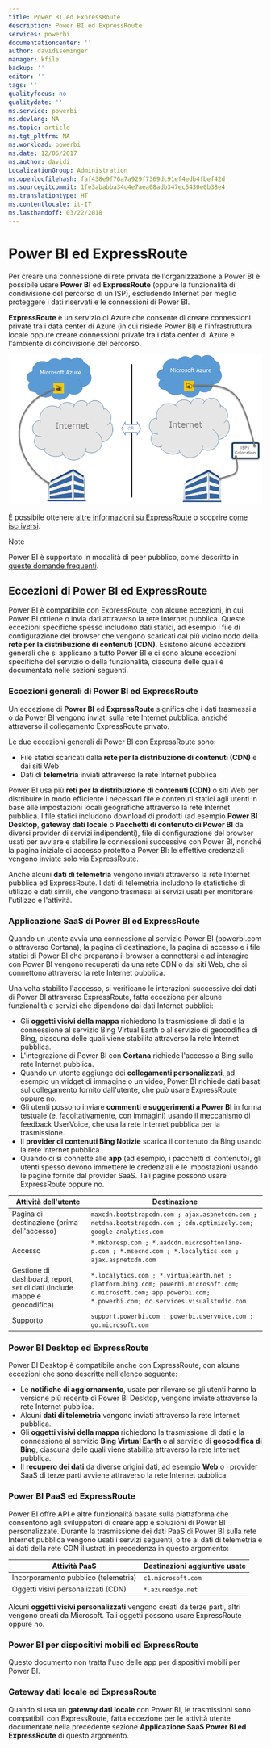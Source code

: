 ```yaml
---
title: Power BI ed ExpressRoute
description: Power BI ed ExpressRoute
services: powerbi
documentationcenter: ''
author: davidiseminger
manager: kfile
backup: ''
editor: ''
tags: ''
qualityfocus: no
qualitydate: ''
ms.service: powerbi
ms.devlang: NA
ms.topic: article
ms.tgt_pltfrm: NA
ms.workload: powerbi
ms.date: 12/06/2017
ms.author: davidi
LocalizationGroup: Administration
ms.openlocfilehash: faf438e9f76a7a929f7369dc91ef4edb4fbef42d
ms.sourcegitcommit: 1fe3ababba34c4e7aea08adb347ec5430e0b38e4
ms.translationtype: HT
ms.contentlocale: it-IT
ms.lasthandoff: 03/22/2018
---
```

# <a name="power-bi-and-expressroute"></a>Power BI ed ExpressRoute
Per creare una connessione di rete privata dell'organizzazione a Power BI è possibile usare **Power BI** ed **ExpressRoute** (oppure la funzionalità di condivisione del percorso di un ISP), escludendo Internet per meglio proteggere i dati riservati e le connessioni di Power BI.

**ExpressRoute** è un servizio di Azure che consente di creare connessioni private tra i data center di Azure (in cui risiede Power BI) e l'infrastruttura locale oppure creare connessioni private tra i data center di Azure e l'ambiente di condivisione del percorso.

![](media/service-admin-power-bi-expressroute/pbi_expressroute_1.png)

È possibile ottenere [altre informazioni su ExpressRoute](https://azure.microsoft.com/services/expressroute/) o scoprire [come iscriversi](https://azure.microsoft.com/pricing/details/expressroute/).

> [!NOTE]
> Power BI è supportato in modalità di peer pubblico, come descritto in [queste domande frequenti](https://docs.microsoft.com/azure/expressroute/expressroute-faqs).
> 
> 

## <a name="power-bi-expressroute-exceptions"></a>Eccezioni di Power BI ed ExpressRoute
Power BI è compatibile con ExpressRoute, con alcune eccezioni, in cui Power BI ottiene o invia dati attraverso la rete Internet pubblica. Queste eccezioni specifiche spesso includono dati statici, ad esempio i file di configurazione del browser che vengono scaricati dal più vicino nodo della **rete per la distribuzione di contenuti (CDN)**. Esistono alcune eccezioni generali che si applicano a tutto Power BI e ci sono alcune eccezioni specifiche del servizio o della funzionalità, ciascuna delle quali è documentata nelle sezioni seguenti.

### <a name="overall-exceptions-to-power-bi-and-expressroute"></a>Eccezioni generali di Power BI ed ExpressRoute
Un'eccezione di **Power BI** ed **ExpressRoute** significa che i dati trasmessi a o da Power BI vengono inviati sulla rete Internet pubblica, anziché attraverso il collegamento ExpressRoute privato.

Le due eccezioni generali di Power BI con ExpressRoute sono:

* File statici scaricati dalla **rete per la distribuzione di contenuti (CDN)** e dai siti Web
* Dati di **telemetria** inviati attraverso la rete Internet pubblica

Power BI usa più **reti per la distribuzione di contenuti (CDN)** o siti Web per distribuire in modo efficiente i necessari file e contenuti statici agli utenti in base alle impostazioni locali geografiche attraverso la rete Internet pubblica. I file statici includono download di prodotti (ad esempio **Power BI Desktop**, **gateway dati locale** o **Pacchetti di contenuto di Power BI** da diversi provider di servizi indipendenti), file di configurazione del browser usati per avviare e stabilire le connessioni successive con Power BI, nonché la pagina iniziale di accesso protetto a Power BI: le effettive credenziali vengono inviate solo via ExpressRoute.   

Anche alcuni **dati di telemetria** vengono inviati attraverso la rete Internet pubblica ed ExpressRoute. I dati di telemetria includono le statistiche di utilizzo e dati simili, che vengono trasmessi ai servizi usati per monitorare l'utilizzo e l'attività.

### <a name="power-bi-saas-application-and-expressroute"></a>Applicazione SaaS di Power BI ed ExpressRoute
Quando un utente avvia una connessione al servizio Power BI (powerbi.com o attraverso Cortana), la pagina di destinazione, la pagina di accesso e i file statici di Power BI che preparano il browser a connettersi e ad interagire con Power BI vengono recuperati da una rete CDN o dai siti Web, che si connettono attraverso la rete Internet pubblica.

Una volta stabilito l'accesso, si verificano le interazioni successive dei dati di Power BI attraverso ExpressRoute, fatta eccezione per alcune funzionalità e servizi che dipendono dai dati Internet pubblici:

* Gli **oggetti visivi della mappa** richiedono la trasmissione di dati e la connessione al servizio Bing Virtual Earth o al servizio di geocodifica di Bing, ciascuna delle quali viene stabilita attraverso la rete Internet pubblica.
* L'integrazione di Power BI con **Cortana** richiede l'accesso a Bing sulla rete Internet pubblica.
* Quando un utente aggiunge dei **collegamenti personalizzati**, ad esempio un widget di immagine o un video, Power BI richiede dati basati sul collegamento fornito dall'utente, che può usare ExpressRoute oppure no.
* Gli utenti possono inviare **commenti e suggerimenti a Power BI** in forma testuale (e, facoltativamente, con immagini) usando il meccanismo di feedback UserVoice, che usa la rete Internet pubblica per la trasmissione.
* Il **provider di contenuti Bing Notizie** scarica il contenuto da Bing usando la rete Internet pubblica.
* Quando ci si connette alle **app** (ad esempio, i pacchetti di contenuto), gli utenti spesso devono immettere le credenziali e le impostazioni usando le pagine fornite dal provider SaaS. Tali pagine possono usare ExpressRoute oppure no.

| Attività dell'utente | Destinazione |
| --- | --- |
| Pagina di destinazione (prima dell'accesso) |`maxcdn.bootstrapcdn.com ; ajax.aspnetcdn.com ; netdna.bootstrapcdn.com ; cdn.optimizely.com; google-analytics.com ` |
| Accesso |`*.mktoresp.com ; *.aadcdn.microsoftonline-p.com ; *.msecnd.com ; *.localytics.com ; ajax.aspnetcdn.com` |
| Gestione di dashboard, report, set di dati (include mappe e geocodifica) |`*.localytics.com ; *.virtualearth.net ; platform.bing.com; powerbi.microsoft.com; c.microsoft.com; app.powerbi.com; *.powerbi.com; dc.services.visualstudio.com ` |
| Supporto |`support.powerbi.com ; powerbi.uservoice.com ; go.microsoft.com ` |

### <a name="power-bi-desktop-and-expressroute"></a>Power BI Desktop ed ExpressRoute
Power BI Desktop è compatibile anche con ExpressRoute, con alcune eccezioni che sono descritte nell'elenco seguente:

* Le **notifiche di aggiornamento**, usate per rilevare se gli utenti hanno la versione più recente di Power BI Desktop, vengono inviate attraverso la rete Internet pubblica.
* Alcuni **dati di telemetria** vengono inviati attraverso la rete Internet pubblica.
* Gli **oggetti visivi della mappa** richiedono la trasmissione di dati e la connessione al servizio **Bing Virtual Earth** o al servizio di **geocodifica di Bing**, ciascuna delle quali viene stabilita attraverso la rete Internet pubblica.
* Il **recupero dei dati** da diverse origini dati, ad esempio **Web** o i provider SaaS di terze parti avviene attraverso la rete Internet pubblica.

### <a name="power-bi-paas-and-expressroute"></a>Power BI PaaS ed ExpressRoute
Power BI offre API e altre funzionalità basate sulla piattaforma che consentono agli sviluppatori di creare app e soluzioni di Power BI personalizzate. Durante la trasmissione dei dati PaaS di Power BI sulla rete Internet pubblica vengono usati i servizi seguenti, oltre ai dati di telemetria e ai dati della rete CDN illustrati in precedenza in questo argomento:

| Attività PaaS | Destinazioni aggiuntive usate |
| --- | --- |
| Incorporamento pubblico (telemetria) |`c1.microsoft.com` |
| Oggetti visivi personalizzati (CDN) |`*.azureedge.net` |

Alcuni **oggetti visivi personalizzati** vengono creati da terze parti, altri vengono creati da Microsoft. Tali oggetti possono usare ExpressRoute oppure no.

### <a name="power-bi-mobile-and-expressroute"></a>Power BI per dispositivi mobili ed ExpressRoute
Questo documento non tratta l'uso delle app per dispositivi mobili per Power BI.  

### <a name="on-premises-data-gateway-and-expressroute"></a>Gateway dati locale ed ExpressRoute
Quando si usa un **gateway dati locale** con Power BI, le trasmissioni sono compatibili con ExpressRoute, fatta eccezione per le attività utente documentate nella precedente sezione **Applicazione SaaS Power BI ed ExpressRoute** di questo argomento.  


